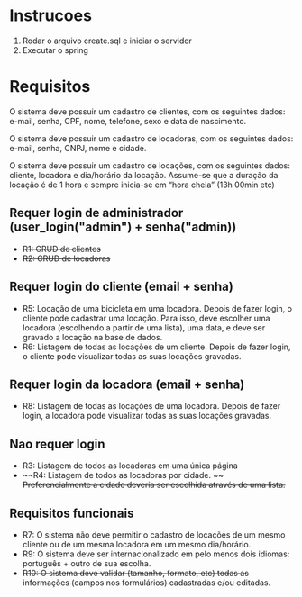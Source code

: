 # Instrucoes
1. Rodar o arquivo create.sql e iniciar o servidor
2. Executar o spring

# Requisitos
O sistema deve possuir um cadastro de clientes, com os seguintes dados: e-mail, senha, CPF,
nome, telefone, sexo e data de nascimento.

O sistema deve possuir um cadastro de locadoras, com os seguintes dados: e-mail, senha, CNPJ,
nome e cidade.

O sistema deve possuir um cadastro de locações, com os seguintes dados: cliente, locadora e
dia/horário da locação. Assume-se que a duração da locação é de 1 hora e sempre inicia-se em
“hora cheia” (13h 00min etc)

## Requer login de administrador (user_login("admin") + senha("admin))
* ~~R1: CRUD de clientes~~
* ~~R2: CRUD de locadoras~~

## Requer login do cliente (email + senha)
* R5: Locação de uma bicicleta em uma locadora.
Depois de fazer login, o cliente pode cadastrar uma locação. Para isso, deve escolher uma
locadora (escolhendo a partir de uma lista), uma data, e deve ser gravado a locação na base
de dados.
* R6: Listagem de todas as locações de um cliente.
Depois de fazer login, o cliente pode visualizar todas as suas locações gravadas.

## Requer login da locadora (email + senha)
* R8: Listagem de todas as locações de uma locadora. 
Depois de fazer login, a locadora pode visualizar todas as suas locações gravadas.

## Nao requer login
* ~~R3: Listagem de todos as locadoras em uma única página~~
* ~~R4: Listagem de todos as locadoras por cidade. ~~
~~Preferencialmente a cidade deveria ser escolhida através de uma lista.~~

## Requisitos funcionais
* R7: O sistema não deve permitir o cadastro de locações de um mesmo cliente ou de um
mesma locadora em um mesmo dia/horário.
* R9: O sistema deve ser internacionalizado em pelo menos dois idiomas: português + outro
de sua escolha.
* ~~R10: O sistema deve validar (tamanho, formato, etc) todas as informações (campos nos formulários) cadastradas e/ou editadas.~~